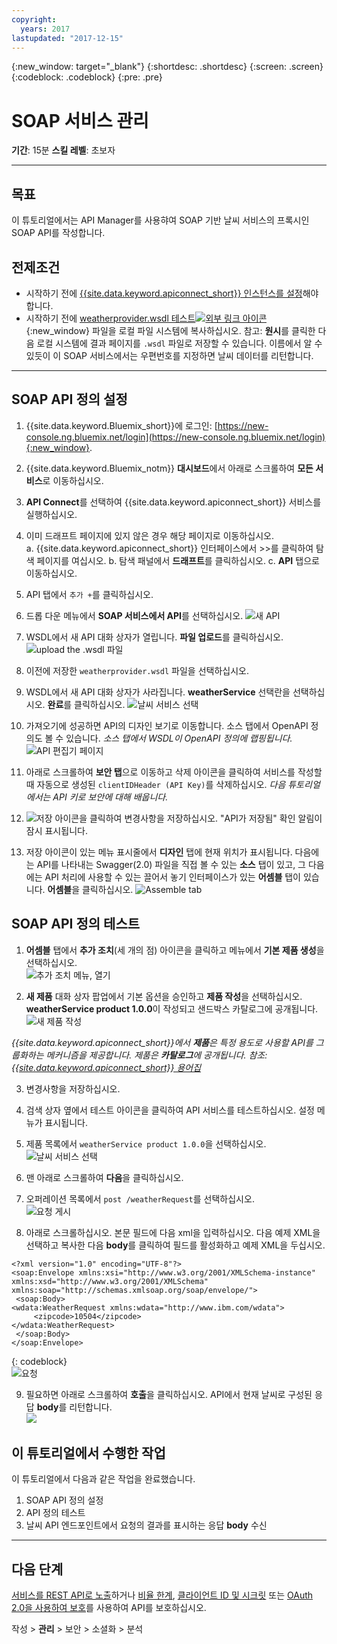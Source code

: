 ```yaml
---
copyright:
  years: 2017
lastupdated: "2017-12-15"
---
```



{:new_window: target="_blank"}
{:shortdesc: .shortdesc}
{:screen: .screen}
{:codeblock: .codeblock}
{:pre: .pre}


# SOAP 서비스 관리
**기간**: 15분
**스킬 레벨**: 초보자

---
## 목표
이 튜토리얼에서는 API Manager를 사용햐여 SOAP 기반 날씨 서비스의 프록시인 SOAP API를 작성합니다.

## 전제조건
- 시작하기 전에 [{{site.data.keyword.apiconnect_short}} 인스턴스를 설정](tut_prereq_set_up_apic_instance.html)해야 합니다.
- 시작하기 전에 [weatherprovider.wsdl 테스트![외부 링크 아이콘](../../../icons/launch-glyph.svg "외부 링크 아이콘")](https://raw.githubusercontent.com/IBM-Bluemix-Docs/apiconnect/master/tutorials/weatherprovider.wsdl){:new_window} 파일을 로컬 파일 시스템에 복사하십시오.
참고: **원시**를 클릭한 다음 로컬 시스템에 결과 페이지를 `.wsdl` 파일로 저장할 수 있습니다. 이름에서 알 수 있듯이 이 SOAP 서비스에서는 우편번호를 지정하면 날씨 데이터를 리턴합니다.

---
## SOAP API 정의 설정
1. {{site.data.keyword.Bluemix_short}}에 로그인: [https://new-console.ng.bluemix.net/login](https://new-console.ng.bluemix.net/login){:new_window}.

2. {{site.data.keyword.Bluemix_notm}} **대시보드**에서 아래로 스크롤하여 **모든 서비스**로 이동하십시오.

3. **API Connect**를 선택하여 {{site.data.keyword.apiconnect_short}} 서비스를 실행하십시오. 
  
4. 이미 드래프트 페이지에 있지 않은 경우 해당 페이지로 이동하십시오.  
    a. {{site.data.keyword.apiconnect_short}} 인터페이스에서 >>를 클릭하여 탐색 페이지를 여십시오.
    b. 탐색 패널에서 **드래프트**를 클릭하십시오.
    c. **API** 탭으로 이동하십시오.

5. API 탭에서 `추가 +`를 클릭하십시오.

6. 드롭 다운 메뉴에서 **SOAP 서비스에서 API**를 선택하십시오.
  ![새 API](images/newapi-menu2.png)

7. WSDL에서 새 API 대화 상자가 열립니다. **파일 업로드**를 클릭하십시오.
  ![upload the .wsdl 파일](images/4-uploadwsdl.png)

8. 이전에 저장한 `weatherprovider.wsdl` 파일을 선택하십시오.

9. WSDL에서 새 API 대화 상자가 사라집니다. **weatherService** 선택란을 선택하십시오. **완료**를 클릭하십시오.
  ![날씨 서비스 선택](images/newapi2.png)

10. 가져오기에 성공하면 API의 디자인 보기로 이동합니다. 소스 탭에서 OpenAPI 정의도 볼 수 있습니다.
   _소스 탭에서 WSDL이 OpenAPI 정의에 랩핑됩니다._
  ![API 편집기 페이지](images/designpage2.png)

11. 아래로 스크롤하여 **보안 탭**으로 이동하고 삭제 아이콘을 클릭하여 서비스를 작성할 때 자동으로 생성된 `clientIDHeader (API Key)`를 삭제하십시오.
   _다음 튜토리얼에서는 API 키로 보안에 대해 배웁니다._

12. ![저장](images/save.png) 아이콘을 클릭하여 변경사항을 저장하십시오. "API가 저장됨" 확인 알림이 잠시 표시됩니다.

13. 저장 아이콘이 있는 메뉴 표시줄에서 **디자인** 탭에 현재 위치가 표시됩니다. 다음에는 API를 나타내는 Swagger(2.0) 파일을 직접 볼 수 있는 **소스** 탭이 있고, 그 다음에는 API 처리에 사용할 수 있는 끌어서 놓기 인터페이스가 있는 **어셈블** 탭이 있습니다. **어셈블**을 클릭하십시오.
  ![Assemble tab](images/assemble-clean.png)  

## SOAP API 정의 테스트

1. **어셈블** 탭에서 **추가 조치**(세 개의 점) 아이콘을 클릭하고 메뉴에서 **기본 제품 생성**을 선택하십시오.  
   ![추가 조치 메뉴, 열기](images/gen-default-prod.png)

2. **새 제품** 대화 상자 팝업에서 기본 옵션을 승인하고 **제품 작성**을 선택하십시오. **weatherService product 1.0.0**이 작성되고 샌드박스 카탈로그에 공개됩니다.  
  ![새 제품 작성](images/12a-chooseproduct.png)
 
  _{{site.data.keyword.apiconnect_short}}에서 **제품**은 특정 용도로 사용할 API를 그룹화하는 메커니즘을 제공합니다. 제품은 **카탈로그**에 공개됩니다. 참조: [{{site.data.keyword.apiconnect_short}} 용어집](../apic_glossary.html)_

3. 변경사항을 저장하십시오.  

4. 검색 상자 옆에서 테스트 아이콘을 클릭하여 API 서비스를 테스트하십시오. 설정 메뉴가 표시됩니다.

5. 제품 목록에서 `weatherService product 1.0.0`을 선택하십시오.  
  ![날씨 서비스 선택](images/12-chooseproduct.png)

6. 맨 아래로 스크롤하여 **다음**을 클릭하십시오.

7. 오퍼레이션 목록에서 `post /weatherRequest`를 선택하십시오.  
  ![요청 게시](images/13-selectoperation.png)

8. 아래로 스크롤하십시오. 본문 필드에 다음 xml을 입력하십시오. 다음 예제 XML을 선택하고 복사한 다음 **body**를 클릭하여 필드를 활성화하고 예제 XML을 두십시오.  
  ```
  <?xml version="1.0" encoding="UTF-8"?>
  <soap:Envelope xmlns:xsi="http://www.w3.org/2001/XMLSchema-instance" xmlns:xsd="http://www.w3.org/2001/XMLSchema" xmlns:soap="http://schemas.xmlsoap.org/soap/envelope/">
   <soap:Body>
  <wdata:WeatherRequest xmlns:wdata="http://www.ibm.com/wdata">
       <zipcode>10504</zipcode>
  </wdata:WeatherRequest>
   </soap:Body>
  </soap:Envelope>
  ```
  {: codeblock}  
  ![요청](images/14-enterrequest.png)

9. 필요하면 아래로 스크롤하여 **호출**을 클릭하십시오.
API에서 현재 날씨로 구성된 응답 **body**를 리턴합니다.  
  ![](images/15-success.png)

## 이 튜토리얼에서 수행한 작업
이 튜토리얼에서 다음과 같은 작업을 완료했습니다.
1. SOAP API 정의 설정
2. API 정의 테스트
3. 날씨 API 엔드포인트에서 요청의 결과를 표시하는 응답 **body** 수신

---

## 다음 단계

[서비스를 REST API로 노출](tut_expose_soap_service.html)하거나 [비율 한계](tut_rate_limit.html), [클라이언트 ID 및 시크릿](tut_secure_landing.html) 또는 [OAuth 2.0을 사용하여 보호](tut_secure_oauth_2.html)를 사용하여 API를 보호하십시오.

작성 > **관리** > 보안 > 소셜화 > 분석
